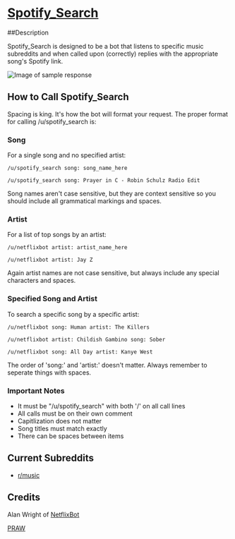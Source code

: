 [Spotify_Search](http://reddit.com/user/spotify_search)
===============================

##Description

Spotify_Search is designed to be a bot that listens to specific music subreddits and when called upon (correctly) replies with the appropriate song's Spotify link.

![Image of sample response](http://i.imgur.com/GOPgl1i.png)

## How to Call Spotify_Search
Spacing is king. It's how the bot will format your request.
The proper format for calling /u/spotify_search is:

### Song

For a single song and no specified artist:

```
/u/spotify_search song: song_name_here

/u/spotify_search song: Prayer in C - Robin Schulz Radio Edit
```
Song names aren't case sensitive, but they are context sensitive so you should include all grammatical markings and spaces.

### Artist

For a list of top songs by an artist:

```
/u/netflixbot artist: artist_name_here

/u/netflixbot artist: Jay Z
```
Again artist names are not case sensitive, but always include any special characters and spaces.

### Specified Song and Artist

To search a specific song by a specific artist:

```
/u/netflixbot song: Human artist: The Killers

/u/netflixbot artist: Childish Gambino song: Sober

/u/netflixbot song: All Day artist: Kanye West
```
The order of 'song:' and 'artist:' doesn't matter. Always remember to seperate things with spaces.

### Important Notes
* It must be "/u/spotify_search" with both '/' on all call lines
* All calls must be on their own comment
* Capitlization does not matter
* Song titles must match exactly
* There can be spaces between items

## Current Subreddits

* [r/music](http://reddit.com/r/music)

## Credits
Alan Wright of [NetflixBot](https://github.com/alanwright/NetflixBot)

[PRAW](https://praw.readthedocs.org/en/latest/pages/getting_started.html)


